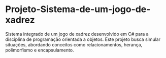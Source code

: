 # Projeto-Sistema-de-um-jogo-de-xadrez
Sistema integrado de um jogo de xadrez desenvolvido em C# para a disciplina de programação orientada a objetos. Este projeto busca simular situações, abordando conceitos como relacionamentos, herança, polimorfismo e encapsulamento.
